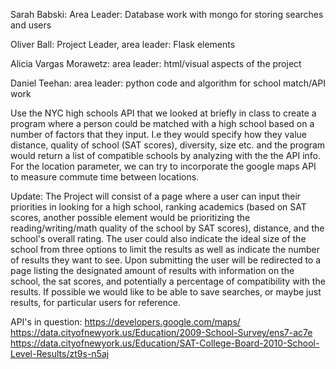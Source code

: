 Sarah Babski: Area Leader: Database work with mongo for storing searches and users

Oliver Ball: Project Leader, area leader: Flask elements 

Alicia Vargas Morawetz: area leader: html/visual aspects of the project

Daniel Teehan: area leader: python code and algorithm for school match/API work

Use the NYC high schools API that we looked at briefly in class to create a program where a person could be matched with a high school based on a number of factors that they input. I.e they would specify how they value distance, quality of school (SAT scores), diversity, size etc. and the program would return a list of compatible schools by analyzing with the the API info. For the location parameter, we can try to incorporate the google maps API to measure commute time between locations.

Update: The Project will consist of a page where a user can input their priorities in looking for a high school, ranking academics (based on SAT scores, another possible element would be prioritizing the reading/writing/math quality of the school by SAT scores), distance, and the school's overall rating. The user could also indicate the ideal size of the school from three options to limit the results as well as indicate the number of results they want to see. Upon submitting the user will be redirected to a page listing the designated amount of results with information on the school, the sat scores, and potentially a percentage of compatibility with the results. If possible we would like to be able to save searches, or maybe just results, for particular users for reference. 

API's in question:
https://developers.google.com/maps/
https://data.cityofnewyork.us/Education/2009-School-Survey/ens7-ac7e
https://data.cityofnewyork.us/Education/SAT-College-Board-2010-School-Level-Results/zt9s-n5aj